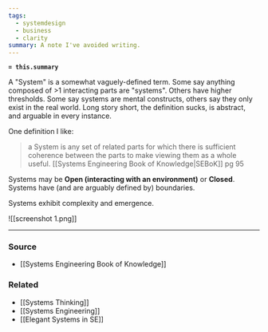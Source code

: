 ```yaml
---
tags:
  - systemdesign
  - business
  - clarity
summary: A note I've avoided writing.
---
```

**`= this.summary`**

A "System" is a somewhat vaguely-defined term. Some say anything composed of >1 interacting parts are "systems". Others have higher thresholds. Some say systems are mental constructs, others say they only exist in the real world. Long story short, the definition sucks, is abstract, and arguable in every instance.

One definition I like:
> a System is any set of related parts for which there is sufficient coherence between the parts to make viewing them as a whole useful.
> [[Systems Engineering Book of Knowledge|SEBoK]] pg 95

Systems may be **Open (interacting with an environment)** or **Closed**. Systems have (and are arguably defined by) boundaries.

Systems exhibit complexity and emergence.

![[screenshot 1.png]]


---
### Source
- [[Systems Engineering Book of Knowledge]]

### Related
- [[Systems Thinking]]
- [[Systems Engineering]]
- [[Elegant Systems in SE]]
